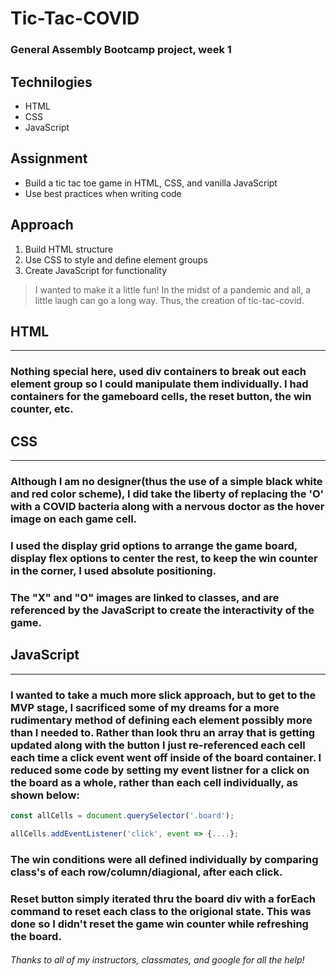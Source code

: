 # Tic-Tac-COVID
### General Assembly Bootcamp project, week 1

## Technilogies
* HTML
* CSS
* JavaScript

## Assignment
* Build a tic tac toe game in HTML, CSS, and vanilla JavaScript
* Use best practices when writing code

## Approach
1. Build HTML structure
2. Use CSS to style and define element groups
3. Create JavaScript for functionality

> I wanted to make it a little fun!
> In the midst of a pandemic and all,
> a little laugh can go a long way.
> Thus, the creation of tic-tac-covid.

## HTML
---
### Nothing special here, used div containers to break out each element group so I could manipulate them individually. I had containers for the gameboard cells, the reset button, the win counter, etc.

## CSS 
---
### Although I am no designer(thus the use of a simple black white and red color scheme), I did take the liberty of replacing the 'O' with a COVID bacteria along with a nervous doctor as the hover image on each game cell. 
### I used the display grid options to arrange the game board, display flex options to center the rest, to keep the win counter in the corner, I used absolute positioning. 
### The "X" and "O" images are linked to classes, and are referenced by the JavaScript to create the interactivity of the game.


## JavaScript
---
### I wanted to take a much more slick approach, but to get to the MVP stage, I sacrificed some of my dreams for a more rudimentary method of defining each element possibly more than I needed to. Rather than look thru an array that is getting updated along with the button I just re-referenced each cell each time a click event went off inside of the board container. I reduced some code by setting my event listner for a click on the board as a whole, rather than each cell individually, as shown below:
```javascript
const allCells = document.querySelector('.board');

allCells.addEventListener('click', event => {....};
```
### The win conditions were all defined individually by comparing class's of each row/column/diagional, after each click. 

### Reset button simply iterated thru the board div with a forEach command to reset each class to the origional state. This was done so I didn't reset the game win counter while refreshing the board. 

###### Thanks to all of my instructors, classmates, and google for all the help!